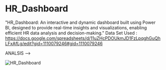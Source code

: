 # HR_Dashboard
"HR_Dashboard: An interactive and dynamic dashboard built using Power BI, designed to provide real-time insights and visualizations, enabling efficient HR data analysis and decision-making."
Data Set Used : https://docs.google.com/spreadsheets/d/11uZHcPDOUkmJD1FzLpqghGuQhLFxAfLg/edit?gid=1110079246#gid=1110079246

ANALSIS -->

![HR_Dashboard](https://github.com/user-attachments/assets/3e330495-2409-4eef-8e99-771c61990b3b)
